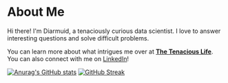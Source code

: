 # About Me

Hi there! I'm Diarmuid, a tenaciously curious data scientist. I love to answer interesting questions and solve difficult problems.

You can learn more about what intrigues me over at [**The Tenacious Life**](https://www.thetenaciouslife.com). You can also connect with me on [LinkedIn](https://www.linkedin.com/in/diarmuidbrady/)!

[![Anurag's GitHub stats](https://github-readme-stats.vercel.app/api?username=diarmuidbrady)](https://github.com/anuraghazra/github-readme-stats)
[![GitHub Streak](https://streak-stats.demolab.com/?user=diarmuidbrady)](https://git.io/streak-stats)
